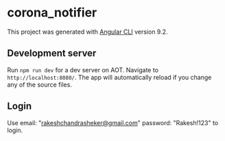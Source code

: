 # corona_notifier

This project was generated with [Angular CLI](https://github.com/angular/angular-cli) version 9.2.

## Development server

Run `npm run dev` for a dev server on AOT. Navigate to `http://localhost:8080/`. The app will automatically reload if you change any of the source files. 

## Login

Use email: "rakeshchandrasheker@gmail.com" password: "Rakesh!123" to login.

